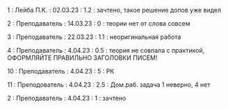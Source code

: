 1 : Лейба П.К. : 02.03.23 : 1.2 : зачтено, такое решение допов уже видел

2 : Преподаватель : 14.03.23 : 0 : теории нет от слова совсем

3 : Преподаватель : 22.03.23 : 1.1 : неоригинальная работа

4 : Преподаватель : 4.04.23 : 0.5 : теория не совпала с практикой, ОФОРМЛЯЙТЕ ПРАВИЛЬНО ЗАГОЛОВКИ ПИСЕМ!

10 : Преподаватель : 4.04.23 : 5 : РК

11 : Преподователь : 4.04.23 : 2.5 : Дом.раб. задача 1 неверно, 4 нет

2 : Преподаватель : 4.04.23 : 1 : зачтено
